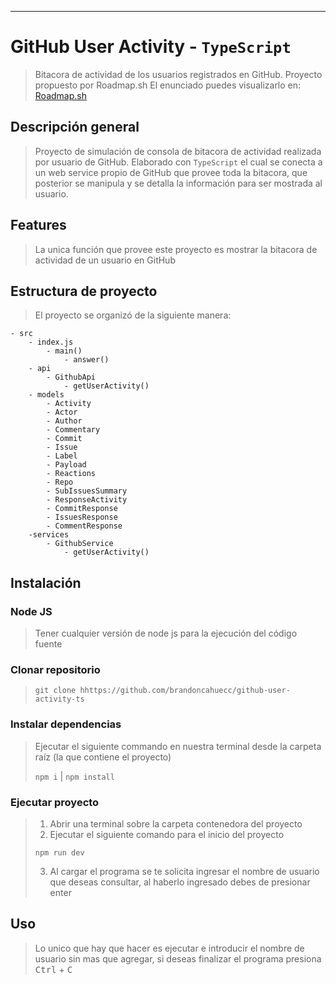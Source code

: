 ***
# GitHub User Activity - `TypeScript`
> Bitacora de actividad de los usuarios registrados en GitHub.
> Proyecto propuesto por Roadmap.sh
> El enunciado puedes visualizarlo en: [Roadmap.sh](https://roadmap.sh/projects/github-user-activity)

## Descripción general
> Proyecto de simulación de consola de bitacora de actividad realizada por usuario de GitHub. Elaborado con `TypeScript` el cual se conecta a un web service propio de GitHub que provee toda la bitacora, que posterior se manipula y se detalla la información para ser mostrada al usuario.

## Features

> La unica función que provee este proyecto es mostrar la bitacora de actividad de un usuario en GitHub

## Estructura de proyecto

> El proyecto se organizó de la siguiente manera:

```
- src
    - index.js
        - main()
            - answer()
    - api
        - GithubApi
            - getUserActivity()
    - models
        - Activity
        - Actor
        - Author
        - Commentary
        - Commit
        - Issue
        - Label
        - Payload
        - Reactions
        - Repo
        - SubIssuesSummary
        - ResponseActivity
        - CommitResponse
        - IssuesResponse
        - CommentResponse
    -services
        - GithubService
            - getUserActivity()
```

## Instalación

### Node JS
> Tener cualquier versión de node js para la ejecución del código fuente

### Clonar repositorio
> `git clone hhttps://github.com/brandoncahuecc/github-user-activity-ts`

### Instalar dependencias

> Ejecutar el siguiente commando en nuestra terminal desde la carpeta raíz (la que contiene el proyecto)
>
> `npm i` | `npm install`

### Ejecutar proyecto
> 1. Abrir una terminal sobre la carpeta contenedora del proyecto
> 2. Ejecutar el siguiente comando para el inicio del proyecto
> 
> `npm run dev`
>
> 3. Al cargar el programa se te solicita ingresar el nombre de usuario que deseas consultar, al haberlo ingresado debes de presionar enter

## Uso
> Lo unico que hay que hacer es ejecutar e introducir el nombre de usuario sin mas que agregar, si deseas finalizar el programa presiona <kbd>Ctrl</kbd> + <kbd>C</kbd>

